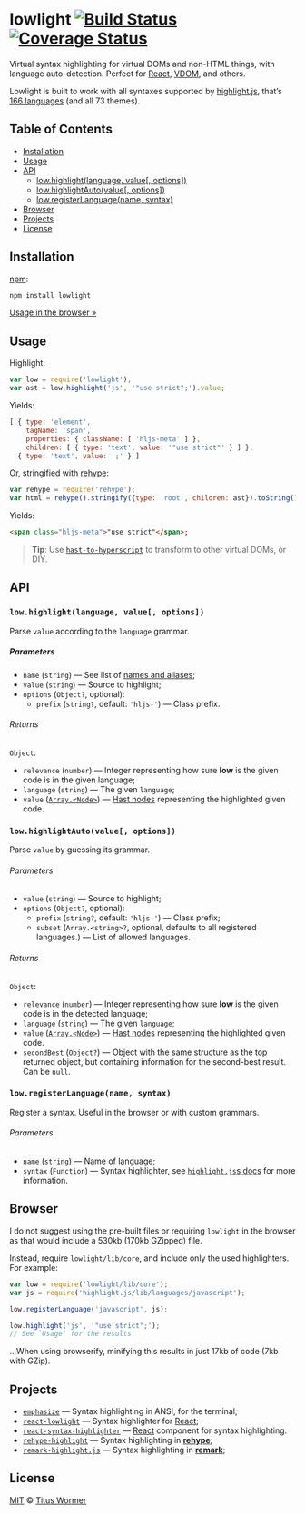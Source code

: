 # lowlight [![Build Status][travis-badge]][travis] [![Coverage Status][codecov-badge]][codecov]

Virtual syntax highlighting for virtual DOMs and non-HTML things,
with language auto-detection.  Perfect for [React][], [VDOM][], and
others.

Lowlight is built to work with all syntaxes supported by [highlight.js][],
that’s [166 languages][names] (and all 73 themes).

## Table of Contents

*   [Installation](#installation)
*   [Usage](#usage)
*   [API](#api)
    *   [low.highlight(language, value\[, options\])](#lowhighlightlanguage-value-options)
    *   [low.highlightAuto(value\[, options\])](#lowhighlightautovalue-options)
    *   [low.registerLanguage(name, syntax)](#lowregisterlanguagename-syntax)
*   [Browser](#browser)
*   [Projects](#projects)
*   [License](#license)

## Installation

[npm][]:

```bash
npm install lowlight
```

[Usage in the browser »][browser]

## Usage

Highlight:

```javascript
var low = require('lowlight');
var ast = low.highlight('js', '"use strict";').value;
```

Yields:

```js
[ { type: 'element',
    tagName: 'span',
    properties: { className: [ 'hljs-meta' ] },
    children: [ { type: 'text', value: '"use strict"' } ] },
  { type: 'text', value: ';' } ]
```

Or, stringified with [rehype][]:

```js
var rehype = require('rehype');
var html = rehype().stringify({type: 'root', children: ast}).toString();
```

Yields:

```html
<span class="hljs-meta">"use strict"</span>;
```

> **Tip**: Use [`hast-to-hyperscript`][to-hyperscript] to transform
> to other virtual DOMs, or DIY.

## API

### `low.highlight(language, value[, options])`

Parse `value` according to the `language` grammar.

##### Parameters

*   `name` (`string`) — See list of [names and aliases][names];
*   `value` (`string`) — Source to highlight;
*   `options` (`Object?`, optional):
    *   `prefix` (`string?`, default: `'hljs-'`) — Class prefix.

###### Returns

`Object`:

*   `relevance` (`number`)
    — Integer representing how sure **low** is the given code is in
    the given language;
*   `language` (`string`) — The given `language`;
*   `value` ([`Array.<Node>`][hast-node]) — [Hast nodes][hast-node]
    representing the highlighted given code.

### `low.highlightAuto(value[, options])`

Parse `value` by guessing its grammar.

###### Parameters

*   `value` (`string`) — Source to highlight;
*   `options` (`Object?`, optional):
    *   `prefix` (`string?`, default: `'hljs-'`)
        — Class prefix;
    *   `subset` (`Array.<string>?`, optional, defaults to
        all registered languages.)
        — List of allowed languages.

###### Returns

`Object`:

*   `relevance` (`number`)
    — Integer representing how sure **low** is the given code
    is in the detected language;
*   `language` (`string`) — The given `language`;
*   `value` ([`Array.<Node>`][hast-node]) — [Hast nodes][hast-node]
    representing the highlighted given code.
*   `secondBest` (`Object?`)
    — Object with the same structure as the top returned object, but
    containing information for the second-best result.
    Can be `null`.

### `low.registerLanguage(name, syntax)`

Register a syntax.  Useful in the browser or with custom grammars.

###### Parameters

*   `name` (`string`) — Name of language;
*   `syntax` (`Function`) — Syntax highlighter, see
    [`highlight.js`s docs][syntax] for more information.

## Browser

I do not suggest using the pre-built files or requiring `lowlight` in
the browser as that would include a 530kb (170kb GZipped) file.

Instead, require `lowlight/lib/core`, and include only the used
highlighters.  For example:

```js
var low = require('lowlight/lib/core');
var js = require('highlight.js/lib/languages/javascript');

low.registerLanguage('javascript', js);

low.highlight('js', '"use strict";');
// See `Usage` for the results.
```

...When using browserify, minifying this results in just 17kb of code
(7kb with GZip).

## Projects

*   [`emphasize`](https://github.com/wooorm/emphasize)
    — Syntax highlighting in ANSI, for the terminal;
*   [`react-lowlight`](https://github.com/rexxars/react-lowlight)
    — Syntax highlighter for [React][];
*   [`react-syntax-highlighter`](https://github.com/conorhastings/react-syntax-highlighter)
    — [React][] component for syntax highlighting.
*   [`rehype-highlight`](https://github.com/wooorm/rehype-highlight)
    — Syntax highlighting in [**rehype**](https://github.com/wooorm/rehype);
*   [`remark-highlight.js`](https://github.com/ben-eb/remark-highlight.js)
    — Syntax highlighting in [**remark**](https://github.com/wooorm/remark);

## License

[MIT][license] © [Titus Wormer][author]

<!-- Definitions -->

[travis-badge]: https://img.shields.io/travis/wooorm/lowlight.svg

[travis]: https://travis-ci.org/wooorm/lowlight

[codecov-badge]: https://img.shields.io/codecov/c/github/wooorm/lowlight.svg

[codecov]: https://codecov.io/github/wooorm/lowlight

[npm]: https://docs.npmjs.com/cli/install

[license]: LICENSE

[author]: http://wooorm.com

[rehype]: https://github.com/wooorm/rehype

[hast-node]: https://github.com/wooorm/hast#nodes

[highlight.js]: https://github.com/isagalaev/highlight.js

[syntax]: https://github.com/isagalaev/highlight.js/blob/master/docs/language-guide.rst

[names]: https://github.com/isagalaev/highlight.js/blob/master/docs/css-classes-reference.rst#language-names-and-aliases

[react]: https://facebook.github.io/react/

[vdom]: https://github.com/Matt-Esch/virtual-dom

[to-hyperscript]: https://github.com/wooorm/hast-to-hyperscript

[browser]: #browser
